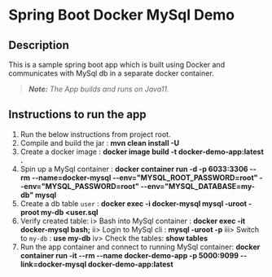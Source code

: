 # Spring Boot Docker MySql Demo
## Description
This is a sample spring boot app which is built using Docker and communicates with MySql db in a separate docker container.
>***Note:** The App builds and runs on Java11.*
## Instructions to run the app
1. Run the below instructions from project root.
2. Compile and build the jar : **mvn clean install -U**
3. Create a docker image : **docker image build -t docker-demo-app:latest .** 
4. Spin up a MySql container : **docker container run -d -p 6033:3306 --rm --name=docker-mysql --env="MYSQL_ROOT_PASSWORD=root" --env="MYSQL_PASSWORD=root" --env="MYSQL_DATABASE=my-db" mysql**
5. Create a db table `user` : **docker exec -i docker-mysql mysql -uroot -proot my-db <user.sql**
6. Verify created table:
   i> Bash into MySql container : **docker exec -it docker-mysql bash;**
   ii> Login to MySql cli : **mysql -uroot -p**
   iii> Switch to `my-db` : **use my-db**
   iv> Check the tables: **show tables**
7. Run the app container and connect to running MySql container: **docker container run -it --rm --name docker-demo-app -p 5000:9099 --link=docker-mysql docker-demo-app:latest**
